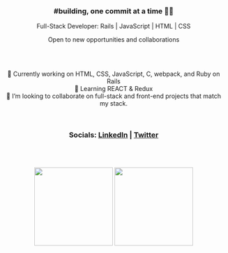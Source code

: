 <div align="center">
  <h3 id="-building-one-commit-at-a-time-">#building, one commit at a time 🧑‍💻</h3>
  <p>Full-Stack Developer: Rails | JavaScript | HTML | CSS</p>
  <p>Open to new opportunities and collaborations</p>
  <br>
  <br>
  <p>
    🔭 Currently working on HTML, CSS, JavaScript, C, webpack, and Ruby on Rails<br>
    🌱 Learning REACT &amp; Redux<br>
    👯 I’m looking to collaborate on full-stack and front-end projects that match my stack.<br>
  </p>
  <br>
  <h3>Socials: <a href="https://de.linkedin.com/in/eapenzac">LinkedIn</a> | <a href="https://twitter.com/eapenzac">Twitter</a></h3>
  <br>
  <br>
  <p align="center">
    <img height="180" align="center" src="https://github-readme-stats.vercel.app/api?username=eapenzacharias&show_icons=true&theme=dark">
    <img height="180" align="center" src="https://github-readme-stats.vercel.app/api/top-langs/?username=eapenzacharias&layout=compact&theme=dark">
    <!--<img align="center" src="https://github-readme-stats.vercel.app/api/wakatime?username=eapenzacharias&theme=dark&layout=compact">-->
  </p>
</div>
<!--
**eapenzacharias/eapenzacharias** is a ✨ _special_ ✨ repository because its `README.md` (this file) appears on your GitHub profile.

Here are some ideas to get you started:


- 🌱 I’m currently learning ...
- 👯 I’m looking to collaborate on ...
- 🤔 I’m looking for help with ...
- 💬 Ask me about ...
- 📫 How to reach me: ...
- 😄 Pronouns: ...
- ⚡ Fun fact: ...
-->
- 🔭 Currently working on HTML, CSS, JavaScript, C, webpack and Ruby on Rails
- 🌱 Learning REACT & Redux
- 👯 I’m looking to collaborate on full-stack and front-end projects that match my stack.


